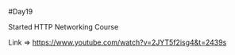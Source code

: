 #Day19 

Started HTTP Networking Course

Link => https://www.youtube.com/watch?v=2JYT5f2isg4&t=2439s